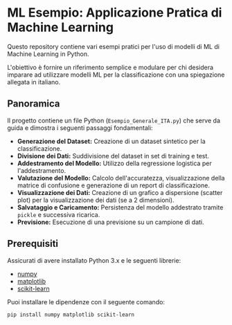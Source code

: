 # ML Esempio: Applicazione Pratica di Machine Learning

Questo repository contiene vari esempi pratici per l'uso di modelli di ML di Machine Learning in Python. 

L'obiettivo è fornire un riferimento semplice e modulare per chi desidera imparare ad utilizzare modelli ML per la classificazione con una spiegazione allegata in italiano.

## Panoramica

Il progetto contiene un file Python (`Esempio_Generale_ITA.py`) che serve da guida e dimostra i seguenti passaggi fondamentali:

- **Generazione del Dataset:** Creazione di un dataset sintetico per la classificazione.
- **Divisione dei Dati:** Suddivisione del dataset in set di training e test.
- **Addestramento del Modello:** Utilizzo della regressione logistica per l'addestramento.
- **Valutazione del Modello:** Calcolo dell'accuratezza, visualizzazione della matrice di confusione e generazione di un report di classificazione.
- **Visualizzazione dei Dati:** Creazione di un grafico a dispersione (scatter plot) per la visualizzazione dei dati (se a 2 dimensioni).
- **Salvataggio e Caricamento:** Persistenza del modello addestrato tramite `pickle` e successiva ricarica.
- **Previsione:** Esecuzione di una previsione su un campione di dati.

## Prerequisiti

Assicurati di avere installato Python 3.x e le seguenti librerie:

- [numpy](https://numpy.org/)
- [matplotlib](https://matplotlib.org/)
- [scikit-learn](https://scikit-learn.org/)

Puoi installare le dipendenze con il seguente comando:

```bash
pip install numpy matplotlib scikit-learn
